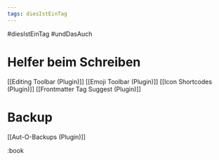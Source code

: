 ```yaml
---
tags: diesIstEinTag 
---
```

#diesIstEinTag
#undDasAuch


# Helfer beim Schreiben

[[Editing Toolbar (Plugin)]]
[[Emoji Toolbar (Plugin)]]
[[Icon Shortcodes (Plugin)]]
[[Frontmatter Tag Suggest (Plugin)]]

# Backup

[[Aut-O-Backups (Plugin)]]

 :book
